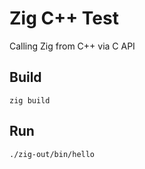 # Zig C++ Test

Calling Zig from C++ via C API

## Build

```
zig build
```

## Run

```
./zig-out/bin/hello
```
